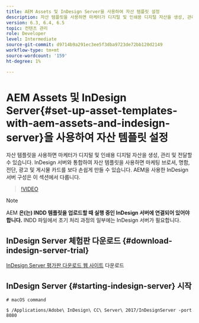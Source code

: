 ```yaml
---
title: AEM Assets 및 InDesign Server을 사용하여 자산 템플릿 설정
description: 자산 템플릿을 사용하면 마케터가 디지털 및 인쇄용 디지털 자산을 생성, 관리 및 전달할 수 있습니다. InDesign 서버와 통합하여 자산 템플릿을 사용하면 마케팅 브로셔, 명함, 전단, 광고 및 게시물 카드를 보다 손쉽게 만들 수 있습니다. AEM을 사용한 InDesign 서버 구성은 이 섹션에서 다룹니다.
version: 6.3, 6.4, 6.5
topic: 컨텐츠 관리
role: Developer
level: Intermediate
source-git-commit: d9714b9a291ec3ee5f3dba9723de72bb120d2149
workflow-type: tm+mt
source-wordcount: '159'
ht-degree: 1%

---
```



# AEM Assets 및 InDesign Server{#set-up-asset-templates-with-aem-assets-and-indesign-server}을 사용하여 자산 템플릿 설정

자산 템플릿을 사용하면 마케터가 디지털 및 인쇄용 디지털 자산을 생성, 관리 및 전달할 수 있습니다. InDesign 서버와 통합하여 자산 템플릿을 사용하면 마케팅 브로셔, 명함, 전단, 광고 및 게시물 카드를 보다 손쉽게 만들 수 있습니다. AEM을 사용한 InDesign 서버 구성은 이 섹션에서 다룹니다.

>[!VIDEO](https://video.tv.adobe.com/v/17069/?quality=9&learn=on)

>[!NOTE]
>
>AEM **은(는) INDD 템플릿을 업로드할 때 실행 중인 InDesign 서버에 연결되어 있어야 합니다.** INDD 파일에서 초기 처리 과정의 일부에는 InDesign 서버가 필요합니다.

## InDesign Server 체험판 다운로드 {#download-indesign-server-trial}

[InDesign Server 평가판 다운로드 웹 사이트](https://www.adobe.com/devnet/indesign/indesign-server-trial-downloads.html) 다운로드

## InDesign Server {#starting-indesign-server} 시작

```shell
# macOS command

$ /Applications/Adobe\ InDesign\ CC\ Server\ 2017/InDesignServer -port 8080
```
